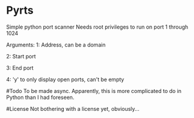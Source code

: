 # Pyrts
Simple python port scanner
Needs root privileges to run on port 1 through 1024

Arguments:
1: Address, can be a domain

2: Start port

3: End port

4: 'y' to only display open ports, can't be empty

#Todo
To be made async. Apparently, this is more complicated to do in Python than I had foreseen. 

#License
Not bothering with a license yet, obviously...

